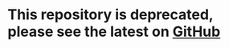 # This repository is deprecated, please see the latest on [GitHub](https://github.com/google/google-api-php-client) #